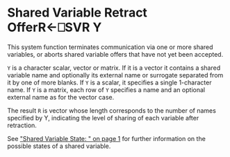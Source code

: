 




<h1 class="heading"><span class="name">Shared Variable Retract Offer</span><span class="command">R←⎕SVR Y</span></h1>

This system function terminates communication via one or more shared variables, or aborts shared variable offers that have not yet been accepted.


`Y` is a character scalar, vector or matrix.  If it is a vector it contains a shared variable name and optionally its external name or surrogate separated from it by one of more blanks.  If `Y` is a scalar, it specifies a single 1-character name.  If `Y` is a matrix, each row of `Y` specifies a name and an optional external name as for the vector case.


The result `R` is vector whose length corresponds to the number of names specified by Y, indicating the level of sharing of each variable after retraction.


See ["Shared Variable State: " on page 1](svs.md) for further information on the possible states of a shared variable.



